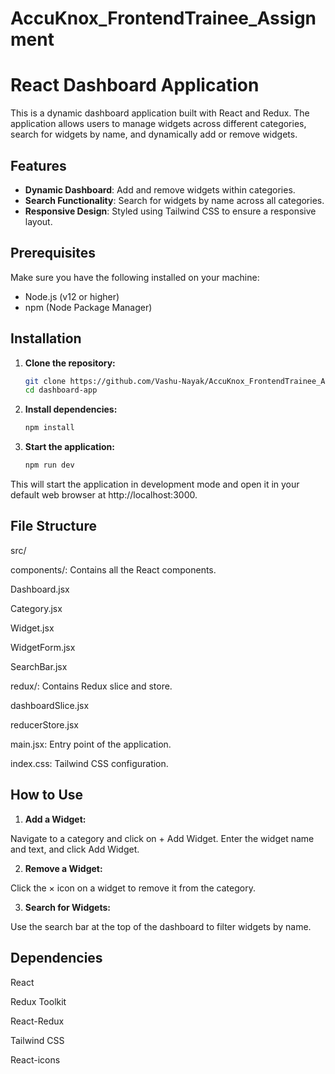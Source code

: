 ﻿# AccuKnox_FrontendTrainee_Assignment
 
 # React Dashboard Application

This is a dynamic dashboard application built with React and Redux. The application allows users to manage widgets across different categories, search for widgets by name, and dynamically add or remove widgets.

## Features

- **Dynamic Dashboard**: Add and remove widgets within categories.
- **Search Functionality**: Search for widgets by name across all categories.
- **Responsive Design**: Styled using Tailwind CSS to ensure a responsive layout.

## Prerequisites

Make sure you have the following installed on your machine:

- Node.js (v12 or higher)
- npm (Node Package Manager)

## Installation

1. **Clone the repository:**

   ```bash
   git clone https://github.com/Vashu-Nayak/AccuKnox_FrontendTrainee_Assignment
   cd dashboard-app
 2. **Install dependencies:**

    ```bash
    npm install
 3. **Start the application:**

    ```bash
    npm run dev

This will start the application in development mode and open it in your default web browser at http://localhost:3000.

## File Structure

src/

components/: Contains all the React components.

Dashboard.jsx

Category.jsx

Widget.jsx

WidgetForm.jsx

SearchBar.jsx

redux/: Contains Redux slice and store.

dashboardSlice.jsx

reducerStore.jsx

main.jsx: Entry point of the application.

index.css: Tailwind CSS configuration.

## How to Use

1. **Add a Widget:**

Navigate to a category and click on + Add Widget.
Enter the widget name and text, and click Add Widget.

2. **Remove a Widget:**

Click the × icon on a widget to remove it from the category.

3. **Search for Widgets:**

Use the search bar at the top of the dashboard to filter widgets by name.

## Dependencies

React

Redux Toolkit

React-Redux

Tailwind CSS

React-icons


